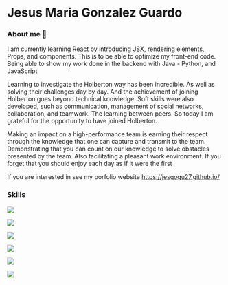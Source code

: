 # Jesus Maria Gonzalez Guardo

### About me 👋

I am currently learning React by introducing JSX, rendering elements, Props, and components. This is to be able to optimize my front-end code. Being able to show my work done in the backend with Java - Python, and JavaScript

Learning to investigate the Holberton way has been incredible. As well as solving their challenges day by day. And the achievement of joining Holberton goes beyond technical knowledge. Soft skills were also developed, such as communication, management of social networks, collaboration, and teamwork. The learning between peers. So today I am grateful for the opportunity to have joined Holberton.

Making an impact on a high-performance team is earning their respect through the knowledge that one can capture and transmit to the team. Demonstrating that you can count on our knowledge to solve obstacles presented by the team. Also facilitating a pleasant work environment. If you forget that you should enjoy each day as if it were the first

If you are interested in see my porfolio website <a name = "Personal Website"> https://jesgogu27.github.io/</a>


### Skills

![](https://camo.githubusercontent.com/8f7972432575bdb70b3c23516902a920a6d012d5948f59766b134f3013f686bc/68747470733a2f2f696d672e736869656c64732e696f2f62616467652f68746d6c352d2532336533346632362e7376673f267374796c653d666f722d7468652d6261646765266c6f676f3d68746d6c35266c6f676f436f6c6f723d7768697465)

![](https://camo.githubusercontent.com/a0a7816d09a85924ca9c52822aeea95062b3c6f2c91143e077cadb75c4a8b823/68747470733a2f2f696d672e736869656c64732e696f2f62616467652f637373332d2532333335373362352e7376673f267374796c653d666f722d7468652d6261646765266c6f676f3d63737333266c6f676f436f6c6f723d7768697465)

![](https://camo.githubusercontent.com/9654203b6d60383e8236fca11a80c84adf8922d8501e17a2d838a15a2ce55ad6/68747470733a2f2f696d672e736869656c64732e696f2f62616467652f6a6176617363726970742532302d2532333332333333302e7376673f267374796c653d666f722d7468652d6261646765266c6f676f3d6a617661736372697074266c6f676f436f6c6f723d253233663764653165)

![](https://camo.githubusercontent.com/d85198c8d731a3a362fc96b2aba68ddd4fbeff1a0a0d248b662c975e9ab96751/68747470733a2f2f696d672e736869656c64732e696f2f62616467652f707974686f6e2d2532333361373561352e7376673f267374796c653d666f722d7468652d6261646765266c6f676f3d707974686f6e266c6f676f436f6c6f723d7768697465)

![](https://camo.githubusercontent.com/29dad8592db1795d5ee4144e0f01d280247d71e9bee96fc33480e83ba8f9fb98/68747470733a2f2f696d672e736869656c64732e696f2f62616467652f6a6176612d2532336561326532652e7376673f267374796c653d666f722d7468652d6261646765266c6f676f3d6a617661266c6f676f436f6c6f723d7768697465)

![](https://camo.githubusercontent.com/a09f569edae49a5be3071e3e8e76521bdda18716bcd5ea8185818aba31179973/68747470733a2f2f696d672e736869656c64732e696f2f62616467652f6769742d2532336663366432362e7376673f267374796c653d666f722d7468652d6261646765266c6f676f3d676974266c6f676f436f6c6f723d7768697465)

<!--
**jesgogu27/jesgogu27** is a ✨ _special_ ✨ repository because its `README.md` (this file) appears on your GitHub profile.

Here are some ideas to get you started:

- 🔭 I’m currently working on Java, Python, JavaScript, HTML5, CSS3
- 🌱 I’m currently learning React, Tailwind 
- 👯 I’m looking to collaborate on any proyect where I can to developer my skills
- 🤔 I’m looking for help with Angular
- 💬 Ask me about ...
- 📫 How to reach me: ...
- 😄 Pronouns: ...
- ⚡ Fun fact: ...
-->
